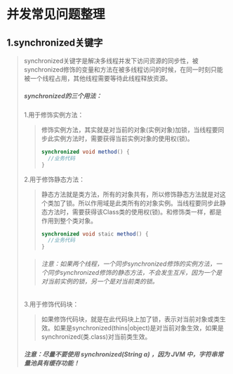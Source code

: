 # 并发常见问题整理

## 1.synchronized关键字

> synchronized关键字是解决多线程并发下访问资源的同步性，被synchronized修饰的变量和方法在被多线程访问的时候，在同一时刻只能被一个线程占用，其他线程需要等待此线程释放资源。
>
> ##### synchronized的三个用法：
>
> 1.用于修饰实例方法：
>
> > 修饰实例方法，其实就是对当前的对象(实例对象)加锁，当线程要同步此实例方法时，需要获得当前实例对象的使用权(锁)。
> >
> > ```java
> > synchronized void method() {
> >   //业务代码
> > }
> > ```
> >
> > 
>
> 2.用于修饰静态方法：
>
> > 静态方法就是类方法，所有的对象共有，所以修饰静态方法就是对这个类加了锁。所以作用域是此类所有的对象实例。当线程要同步此静态方法时，需要获得该Class类的使用权(锁)。和修饰类一样，都是作用到整个类对象。
> >
> > ```java
> > synchronized void staic method() {
> >   //业务代码
> > }
> > ```
>
> > ###### 注意：如果两个线程，一个同步synchronized修饰的实例方法，一个同步synchronized修饰的静态方法，不会发生互斥，因为一个是对当前实例的锁，另一个是对当前类的锁。
>
> 3.用于修饰代码块：
>
> > 如果修饰代码块，就是在此代码块上加了锁，表示对当前对象或类生效。如果是synchronized(thins|object)是对当前对象生效，如果是synchronized(类.class)对当前类生效。
>
> ##### 注意：尽量不要使用 synchronized(String a) ，因为 JVM 中，字符串常量池具有缓存功能！